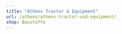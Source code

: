 ```yaml
---
title: "Athens Tractor & Equipment"
url: /athens/athens-tractor-und-equipment/
shop: Baustoffe
---
```

